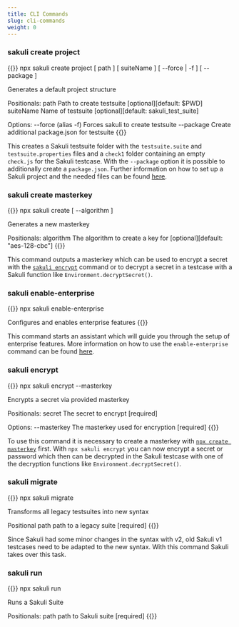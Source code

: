 ```yaml
---
title: CLI Commands
slug: cli-commands
weight: 0
---
```


### sakuli create project
{{<highlight bash>}}
npx sakuli create project [ path ] [ suiteName ] [ --force | -f ] [ --package ]


Generates a default project structure


Positionals:
  path                  Path to create testsuite                                    [optional][default: $PWD]
  suiteName             Name of testsuite                                           [optional][default: sakuli_test_suite]
  
Options:
  --force (alias -f)    Forces sakuli to create testsuite
  --package             Create additional package.json for testsuite
{{</highlight>}}

This creates a Sakuli testsuite folder with the `testsuite.suite` and `testsuite.properties` files and a `check1` folder
containing an empty `check.js` for the Sakuli testcase. With the `--package` option it is possible to additionally create
a `package.json`. Further information on how to set up a Sakuli project and the needed files can be found
[here](../docs/100_writing-tests#setup-and-configuration).


### sakuli create masterkey
{{<highlight bash>}}
npx sakuli create <masterkey> [ --algorithm ]


Generates a new masterkey


Positionals:
  algorithm             The algorithm to create a key for                           [optional][default: "aes-128-cbc"]
{{</highlight>}}

This command outputs a masterkey which can be used to encrypt a secret with the [`sakuli encrypt`](#sakuli-encrypt)
command or to decrypt a secret in a testcase with a Sakuli function like `Environment.decryptSecret()`.

  
### sakuli enable-enterprise
{{<highlight bash>}}
npx sakuli enable-enterprise


Configures and enables enterprise features
{{</highlight>}}

This command starts an assistant which will guide you through the setup of enterprise features. More information on how
to use the `enable-enterprise` command can be found [here](../enterprise#assisted-setup).

### sakuli encrypt
{{<highlight bash>}}
npx sakuli encrypt <secret> --masterkey


Encrypts a secret via provided masterkey


Positionals:
  secret                The secret to encrypt                                       [required]
  
Options:
  --masterkey           The masterkey used for encryption                           [required]
{{</highlight>}}

To use this command it is necessary to create a masterkey with [`npx create masterkey`](#sakuli-create-masterkey) first.
With `npx sakuli encrypt` you can now encrypt a secret or password which then can be decrypted in the Sakuli testcase
with one of the decryption functions like `Environment.decryptSecret()`. 

### sakuli migrate
{{<highlight bash>}}
npx sakuli migrate <path>


Transforms all legacy testsuites into new syntax


Positional
  path                  path to a legacy suite                                      [required]
{{</highlight>}}

Since Sakuli had some minor changes in the syntax with v2, old Sakuli v1 testcases need to be adapted to the new syntax.
With this command Sakuli takes over this task. 

### sakuli run
{{<highlight bash>}}
npx sakuli run <path>


Runs a Sakuli Suite


Positionals:
  path                  path to Sakuli suite                                        [required]
{{</highlight>}}
